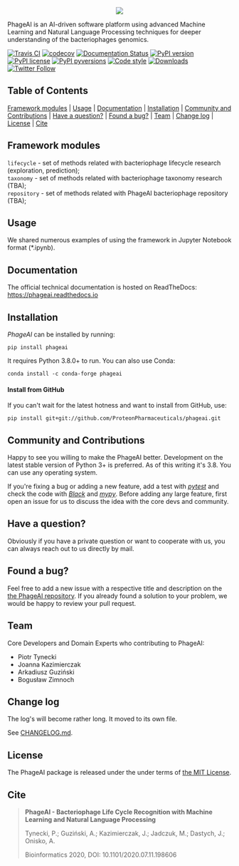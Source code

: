 <p align="center">
  <img src="https://pbs.twimg.com/profile_banners/1168677863442268160/1580499452/1500x500">
</p>


PhageAI is an AI-driven software platform using advanced Machine Learning and Natural Language Processing techniques for deeper understanding of the bacteriophages genomics.


[![Travis CI](https://travis-ci.com/github/ProteonPharmaceuticals/phageai.svg?branch=master)](https://travis-ci.com/github/ProteonPharmaceuticals/phageai)
[![codecov](https://codecov.io/gh/ProteonPharmaceuticals/phageai/branch/master/graph/badge.svg)](https://codecov.io/gh/ProteonPharmaceuticals/phageai)
[![Documentation Status](https://readthedocs.org/projects/phageai/badge/?version=stable)](https://phageai.readthedocs.io/en/stable/?badge=stable)
[![PyPI version](https://img.shields.io/pypi/v/phageai.svg)](https://pypi.org/project/phageai/)
[![PyPI license](https://img.shields.io/pypi/l/phageai.svg)](https://pypi.python.org/pypi/)
[![PyPI pyversions](https://img.shields.io/pypi/pyversions/phageai.svg)](https://pypi.python.org/pypi/phageai/)
[![Code style](https://img.shields.io/badge/code%20style-black-000000.svg)](https://github.com/psf/black)
[![Downloads](https://static.pepy.tech/badge/phageai)](https://pepy.tech/project/phageai)
[![Twitter Follow](https://img.shields.io/twitter/follow/phageai.svg?style=social)](https://twitter.com/phageai) 


## Table of Contents

[Framework modules](https://github.com/ProteonPharmaceuticals/phageai#framework-modules) | [Usage](https://github.com/ProteonPharmaceuticals/phageai#usage) | [Documentation](https://github.com/ProteonPharmaceuticals/phageai#documentation) | [Installation](https://github.com/ProteonPharmaceuticals/phageai#installation) | [Community and Contributions](https://github.com/ProteonPharmaceuticals/phageai#community-and-contributions) | [Have a question?](https://github.com/ProteonPharmaceuticals/phageai#have-a-question) | [Found a bug?](https://github.com/ProteonPharmaceuticals/phageai#found-a-bug) | [Team](https://github.com/ProteonPharmaceuticals/phageai#team) | [Change log](https://github.com/ProteonPharmaceuticals/phageai#change-log) | [License](https://github.com/ProteonPharmaceuticals/phageai#license) | [Cite](https://github.com/ProteonPharmaceuticals/phageai#cite)

## Framework modules

`lifecycle` - set of methods related with bacteriophage lifecycle research (exploration, prediction);  
`taxonomy` - set of methods related with bacteriophage taxonomy research (TBA);  
`repository` - set of methods related with PhageAI bacteriophage repository (TBA); 

## Usage

We shared numerous examples of using the framework in Jupyter Notebook format (*.ipynb).

## Documentation

The official technical documentation is hosted on ReadTheDocs: https://phageai.readthedocs.io

## Installation

_PhageAI_ can be installed by running:

```
pip install phageai
```

It requires Python 3.8.0+ to run. You can also use Conda:

```
conda install -c conda-forge phageai
```

#### Install from GitHub

If you can't wait for the latest hotness and want to install from GitHub, use:

```
pip install git+git://github.com/ProteonPharmaceuticals/phageai.git
```

## Community and Contributions

Happy to see you willing to make the PhageAI better. Development on the latest stable version of Python 3+ is preferred. As of this writing it's 3.8. You can use any operating system.

If you're fixing a bug or adding a new feature, add a test with *[pytest](https://github.com/pytest-dev/pytest)* and check the code with *[Black](https://github.com/psf/black/)* and *[mypy](https://github.com/python/mypy)*. Before adding any large feature, first open an issue for us to discuss the idea with the core devs and community.

## Have a question?

Obviously if you have a private question or want to cooperate with us, you can always reach out to us directly by mail.

## Found a bug?

Feel free to add a new issue with a respective title and description on the [the PhageAI repository](https://github.com/ProteonPharmaceuticals/phageai/issues). If you already found a solution to your problem, we would be happy to review your pull request.

## Team

Core Developers and Domain Experts who contributing to PhageAI:

* Piotr Tynecki
* Joanna Kazimierczak
* Arkadiusz Guziński
* Bogusław Zimnoch

## Change log

The log's will become rather long. It moved to its own file.

See [CHANGELOG.md](https://github.com/ProteonPharmaceuticals/phageai/blob/master/CHANGELOG.md).

## License

The PhageAI package is released under the under terms of [the MIT License](https://github.com/ProteonPharmaceuticals/phageai/blob/master/LICENSE).

## Cite

> **PhageAI - Bacteriophage Life Cycle Recognition with Machine Learning and Natural Language Processing**  
>
> Tynecki, P.; Guziński, A.; Kazimierczak, J.; Jadczuk, M.; Dastych, J.; Onisko, A.
>
> Bioinformatics 2020, DOI: 10.1101/2020.07.11.198606
